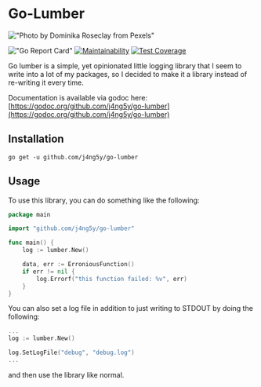 # Go-Lumber
!["Photo by Dominika Roseclay from Pexels"](https://images.pexels.com/photos/1239420/pexels-photo-1239420.jpeg?auto=compress&cs=tinysrgb&dpr=2&h=150&w=1260)

!["Go Report Card"](https://goreportcard.com/badge/github.com/j4ng5y/go-lumber) [![Maintainability](https://api.codeclimate.com/v1/badges/7ae42c9b94509cb7d551/maintainability)](https://codeclimate.com/github/j4ng5y/go-lumber/maintainability) [![Test Coverage](https://api.codeclimate.com/v1/badges/7ae42c9b94509cb7d551/test_coverage)](https://codeclimate.com/github/j4ng5y/go-lumber/test_coverage)

Go lumber is a simple, yet opinionated little logging library that I seem to write into a lot of my packages, so I decided to make it a library instead of re-writing it every time.

Documentation is available via godoc here: [https://godoc.org/github.com/j4ng5y/go-lumber](https://godoc.org/github.com/j4ng5y/go-lumber)

## Installation

`go get -u github.com/j4ng5y/go-lumber`

## Usage

To use this library, you can do something like the following:

```go
package main

import "github.com/j4ng5y/go-lumber"

func main() {
    log := lumber.New()

    data, err := ErroniousFunction()
    if err != nil {
        log.Errorf("this function failed: %v", err)
    }
}
```

You can also set a log file in addition to just writing to STDOUT by doing the following:

```go
...
log := lumber.New()

log.SetLogFile("debug", "debug.log")
...
```

and then use the library like normal.